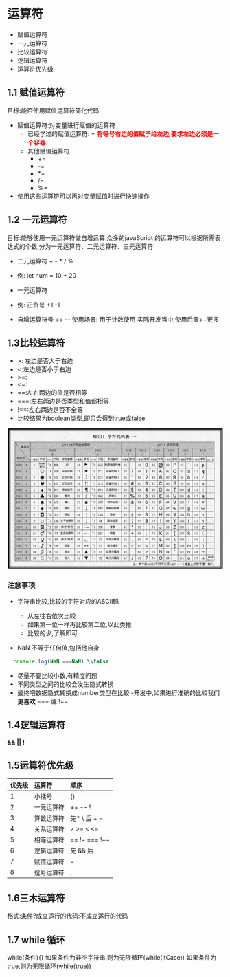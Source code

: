 # 运算符
  - 赋值运算符
  - 一元运算符
  - 比较运算符
  - 逻辑运算符
  - 运算符优先级
## 1.1 赋值运算符
目标:能否使用赋值运算符简化代码
- 赋值运算符:对变量进行赋值的运算符
  - 已经学过的赋值运算符: = <font color=red>**将等号右边的值赋予给左边,要求左边必须是一个容器**</font>
  - 其他赋值运算符
    - +=
    - -= 
    - *=
    - /= 
    - %= 
- 使用这些运算符可以再对变量赋值时进行快速操作

## 1.2 一元运算符
目标:能够使用一元运算符做自增运算
众多的javaScript 的运算符可以根据所需表达式的个数,分为一元运算符、二元运算符、三元运算符

- 二元运算符 + - * / %
 - 例:
  let num = 10 + 20

- 一元运算符
- 例: 正负号 +1 -1

- 自增运算符号
++ --
使用场景:
  用于计数使用
实际开发当中,使用后置++更多

## 1.3比较运算符
 - \>: 左边是否大于右边
 - <:左边是否小于右边
 - \>=:
 - <=:
 - ==:左右两边的值是否相等
 - ===:左右两边是否类型和值都相等
 - !==:左右两边是否不全等
 - 比较结果为boolean类型,即只会得到true或false

 ![alt text](image.png)

### 注意事项
 - 字符串比较,比较的字符对应的ASCII码
    - 从左往右依次比较
    - 如果第一位一样再比较第二位,以此类推
    - 比较的少,了解即可

-  NaN 不等于任何值,包括他自身
 ```JavaScript
   console.log(NaN ===NaN) \\false
 ```

 - 尽量不要比较小数,有精度问题
 - 不同类型之间的比较会发生隐式转换
  - 最终吧数据隐式转换成number类型在比较
  -开发中,如果进行准确的比较我们**更喜欢**  === 或 !==

## 1.4逻辑运算符
**&&  ||   !**

## 1.5运算符优先级
|优先级|运算符|顺序|
| :---|:---|:---|
|1 | 小括号|  ()|
|2 | 一元运算符|   ++ -- !|
|3 | 算数运算符|   先* \ 后 + -|
|4 | 关系运算符|   >  >= < <=|
|5 | 相等运算符|   == != === !==|
|6 | 逻辑运算符|  先 && 后|||
|7 |赋值运算符 |  =|
|8  | 逗号运算符|,|

## 1.6三木运算符

格式:条件?成立运行的代码:不成立运行的代码


## 1.7 while 循环
while(条件){}
如果条件为非空字符串,则为无限循环(while(itCase))
如果条件为true,则为无限循环(while(true))